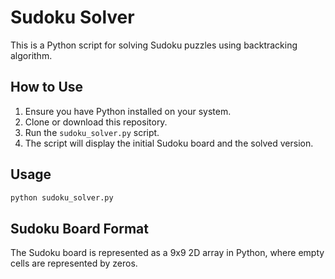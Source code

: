 # Sudoku Solver

This is a Python script for solving Sudoku puzzles using backtracking algorithm.

## How to Use

1. Ensure you have Python installed on your system.
2. Clone or download this repository.
3. Run the `sudoku_solver.py` script.
4. The script will display the initial Sudoku board and the solved version.

## Usage

```bash
python sudoku_solver.py
```
## Sudoku Board Format
The Sudoku board is represented as a 9x9 2D array in Python, where empty cells are represented by zeros.
